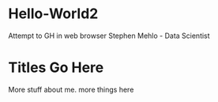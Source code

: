 # Hello-World2
Attempt to GH in web browser
Stephen Mehlo - Data Scientist
# Titles Go Here
More stuff about me.
more things here
